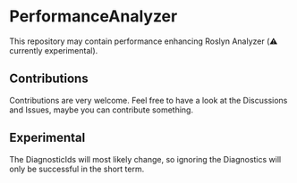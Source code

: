 # PerformanceAnalyzer

This repository may contain performance enhancing Roslyn Analyzer (:warning: currently experimental).

## Contributions

Contributions are very welcome. Feel free to have a look at the Discussions and Issues, maybe you can contribute something.

## Experimental

The DiagnosticIds will most likely change, so ignoring the Diagnostics will only be successful in the short term.

